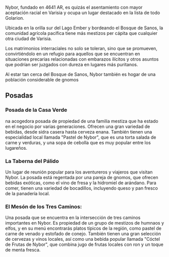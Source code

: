 Nybor, fundado en 4641 AR, es quizás el asentamiento con mayor aceptación racial en Varisia y ocupa un lugar destacado en la lista de todo Golarion.

Ubicada en la orilla sur del Lago Ember y bordeando el Bosque de Sanos, la comunidad agrícola pacífica tiene más mestizos per cápita que cualquier otra ciudad de Varisia.

Los matrimonios interraciales no solo se toleran, sino que se promueven, convirtiéndolo en un refugio para aquellos que se encuentran en situaciones precarias relacionadas con embarazos ilícitos y otros asuntos que podrían ser juzgados con dureza en lugares más puritanos.

Al estar tan cerca del Bosque de Sanos, Nybor también es hogar de una población considerable de gnomos

## Posadas
### Posada de la Casa Verde
na acogedora posada de propiedad de una familia mestiza que ha estado en el negocio por varias generaciones. Ofrecen una gran variedad de bebidas, desde sidra casera hasta cerveza enana. También tienen una especialidad local llamada "Pastel de Nybor", que es una torta salada de carne y verduras, y una sopa de cebolla que es muy popular entre los lugareños.
### La Taberna del Pálido
Un lugar de reunión popular para los aventureros y viajeros que visitan Nybor. La posada está regentada por una pareja de gnomos, que ofrecen bebidas exóticas, como el vino de fresa y la hidromiel de arándano. Para comer, tienen una variedad de bocadillos, incluyendo queso y pan fresco de la panadería local.
### El Mesón de los Tres Caminos: 
Una posada que se encuentra en la intersección de tres caminos importantes en Nybor. Es propiedad de un grupo de mestizos de humnaos y elfos, y en su menú encontrarás platos típicos de la región, como pastel de carne de venado y estofado de conejo. También tienen una gran selección de cervezas y vinos locales, así como una bebida popular llamada "Cóctel de Frutas de Nybor", que combina jugo de frutas locales con ron y un toque de menta fresca.
